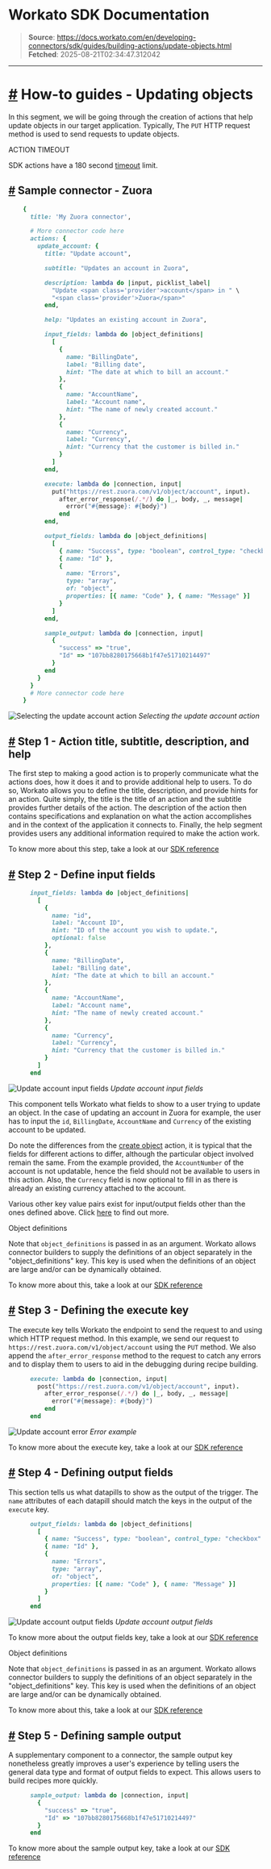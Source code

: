 # Workato SDK Documentation

> **Source**: https://docs.workato.com/en/developing-connectors/sdk/guides/building-actions/update-objects.html
> **Fetched**: 2025-08-21T02:34:47.312042

---

# [#](<#how-to-guides-updating-objects>) How-to guides - Updating objects

In this segment, we will be going through the creation of actions that help update objects in our target application. Typically, The `PUT` HTTP request method is used to send requests to update objects.

ACTION TIMEOUT

SDK actions have a 180 second [timeout](</recipes/recipe-job-errors.html#timeouts>) limit.

## [#](<#sample-connector-zuora>) Sample connector - Zuora
```ruby
    {
      title: 'My Zuora connector',

      # More connector code here
      actions: {
        update_account: {
          title: "Update account",

          subtitle: "Updates an account in Zuora",

          description: lambda do |input, picklist_label|
            "Update <span class='provider'>account</span> in " \
            "<span class='provider'>Zuora</span>"
          end,

          help: "Updates an existing account in Zuora",

          input_fields: lambda do |object_definitions|
            [
              {
                name: "BillingDate",
                label: "Billing date",
                hint: "The date at which to bill an account."
              },
              {
                name: "AccountName",
                label: "Account name",
                hint: "The name of newly created account."
              },
              {
                name: "Currency",
                label: "Currency",
                hint: "Currency that the customer is billed in."
              }
            ]
          end,

          execute: lambda do |connection, input|
            put("https://rest.zuora.com/v1/object/account", input).
              after_error_response(/.*/) do |_, body, _, message|
                error("#{message}: #{body}")
              end
          end,

          output_fields: lambda do |object_definitions|
            [
              { name: "Success", type: "boolean", control_type: "checkbox" },
              { name: "Id" },
              {
                name: "Errors",
                type: "array",
                of: "object",
                properties: [{ name: "Code" }, { name: "Message" }]
              }
            ]
          end,

          sample_output: lambda do |connection, input|
            {
              "success" => "true",
              "Id" => "107bb8280175668b1f47e51710214497"
            }
          end
        }
      }
      # More connector code here
    }
```

![Selecting the update account action](/assets/img/update_overall.2765b0cc.png) _Selecting the update account action_

## [#](<#step-1-action-title-subtitle-description-and-help>) Step 1 - Action title, subtitle, description, and help

The first step to making a good action is to properly communicate what the actions does, how it does it and to provide additional help to users. To do so, Workato allows you to define the title, description, and provide hints for an action. Quite simply, the title is the title of an action and the subtitle provides further details of the action. The description of the action then contains specifications and explanation on what the action accomplishes and in the context of the application it connects to. Finally, the help segment provides users any additional information required to make the action work.

To know more about this step, take a look at our [SDK reference](</developing-connectors/sdk/sdk-reference/actions.html#title>)

## [#](<#step-2-define-input-fields>) Step 2 - Define input fields
```ruby
      input_fields: lambda do |object_definitions|
        [
          {
            name: "id",
            label: "Account ID",
            hint: "ID of the account you wish to update.",
            optional: false
          },
          {
            name: "BillingDate",
            label: "Billing date",
            hint: "The date at which to bill an account."
          },
          {
            name: "AccountName",
            label: "Account name",
            hint: "The name of newly created account."
          },
          {
            name: "Currency",
            label: "Currency",
            hint: "Currency that the customer is billed in."
          }
        ]
      end
```

![Update account input fields](/assets/img/update_input.985b9e8a.png) _Update account input fields_

This component tells Workato what fields to show to a user trying to update an object. In the case of updating an account in Zuora for example, the user has to input the `id`, `BillingDate`, `AccountName` and `Currency` of the existing account to be updated.

Do note the differences from the [create object](</developing-connectors/sdk/guides/building-actions/create-objects.html>) action, it is typical that the fields for different actions to differ, although the particular object involved remain the same. From the example provided, the `AccountNumber` of the account is not updatable, hence the field should not be available to users in this action. Also, the `Currency` field is now optional to fill in as there is already an existing currency attached to the account.

Various other key value pairs exist for input/output fields other than the ones defined above. Click [here](</developing-connectors/sdk/sdk-reference/actions.html#input-fields>) to find out more.

Object definitions

Note that `object_definitions` is passed in as an argument. Workato allows connector builders to supply the definitions of an object separately in the "object_definitions" key. This key is used when the definitions of an object are large and/or can be dynamically obtained.

To know more about this, take a look at our [SDK reference](</developing-connectors/sdk/sdk-reference/object_definitions.html>)

## [#](<#step-3-defining-the-execute-key>) Step 3 - Defining the execute key

The execute key tells Workato the endpoint to send the request to and using which HTTP request method. In this example, we send our request to `https://rest.zuora.com/v1/object/account` using the `PUT` method. We also append the `after_error_response` method to the request to catch any errors and to display them to users to aid in the debugging during recipe building.
```ruby
      execute: lambda do |connection, input|
        post("https://rest.zuora.com/v1/object/account", input).
          after_error_response(/.*/) do |_, body, _, message|
            error("#{message}: #{body}")
          end
      end
```

![Update account error](/assets/img/update_error.781fb229.png) _Error example_

To know more about the execute key, take a look at our [SDK reference](</developing-connectors/sdk/sdk-reference/actions.html#execute>)

## [#](<#step-4-defining-output-fields>) Step 4 - Defining output fields

This section tells us what datapills to show as the output of the trigger. The `name` attributes of each datapill should match the keys in the output of the `execute` key.
```ruby
      output_fields: lambda do |object_definitions|
        [
          { name: "Success", type: "boolean", control_type: "checkbox" },
          { name: "Id" },
          {
            name: "Errors",
            type: "array",
            of: "object",
            properties: [{ name: "Code" }, { name: "Message" }]
          }
        ]
      end
```

![Update account output fields](/assets/img/update_output.0aff23e6.png) _Update account output fields_

To know more about the output fields key, take a look at our [SDK reference](</developing-connectors/sdk/sdk-reference/actions.html#output-fields>)

Object definitions

Note that `object_definitions` is passed in as an argument. Workato allows connector builders to supply the definitions of an object separately in the "object_definitions" key. This key is used when the definitions of an object are large and/or can be dynamically obtained.

To know more about this, take a look at our [SDK reference](</developing-connectors/sdk/sdk-reference/object_definitions.html>)

## [#](<#step-5-defining-sample-output>) Step 5 - Defining sample output

A supplementary component to a connector, the sample output key nonetheless greatly improves a user's experience by telling users the general data type and format of output fields to expect. This allows users to build recipes more quickly.
```ruby
      sample_output: lambda do |connection, input|
        {
          "success" => "true",
          "Id" => "107bb8280175668b1f47e51710214497"
        }
      end
```

To know more about the sample output key, take a look at our [SDK reference](</developing-connectors/sdk/sdk-reference/actions.html#sample-output>)
